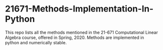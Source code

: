 # 21671-Methods-Implementation-In-Python
This repo lists all the methods mentioned in the 21-671 Computational Linear Algebra course, offered in Spring, 2020.
Methods are implemented in python and numerically stable.
